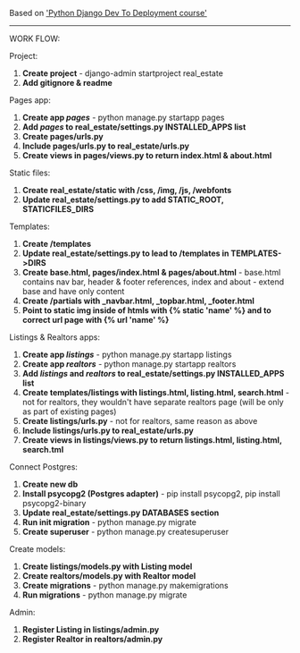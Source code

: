Based on ['Python Django Dev To Deployment course'](https://learning.oreilly.com/videos/python-django-dev/9781838641283)



_________

WORK FLOW:

Project:
1. **Create project** - django-admin startproject real_estate
2. **Add gitignore & readme**

Pages app:
1. **Create app _pages_** - python manage.py startapp pages
2. **Add _pages_ to real_estate/settings.py INSTALLED_APPS list**
3. **Create pages/urls.py**
4. **Include pages/urls.py to real_estate/urls.py**
5. **Create views in pages/views.py to return index.html & about.html**

Static files:
1. **Create real_estate/static with /css, /img, /js, /webfonts**
2. **Update real_estate/settings.py to add STATIC_ROOT, STATICFILES_DIRS**

Templates:
1. **Create /templates**
2. **Update real_estate/settings.py to lead to /templates in TEMPLATES->DIRS**
3. **Create base.html, pages/index.html & pages/about.html** - base.html contains nav bar, header & footer references, 
index and about - extend base and have only content
4. **Create /partials with _navbar.html, _topbar.html, _footer.html**
5. **Point to static img inside of htmls with {% static 'name' %} and to correct url page with {% url 'name' %}**

Listings & Realtors apps:
1. **Create app _listings_** - python manage.py startapp listings
2. **Create app _realtors_** - python manage.py startapp realtors
3. **Add _listings_ and _realtors_ to real_estate/settings.py INSTALLED_APPS list**
4. **Create templates/listings with listings.html, listing.html, search.html** - not for realtors, 
they wouldn't have separate realtors page (will be only as part of existing pages)
5. **Create listings/urls.py** - not for realtors, same reason as above
6. **Include listings/urls.py to real_estate/urls.py**
7. **Create views in listings/views.py to return listings.html, listing.html, search.tml**

Connect Postgres:
1. **Create new db**
2. **Install psycopg2 (Postgres adapter)** - pip install psycopg2, pip install psycopg2-binary
3. **Update real_estate/settings.py DATABASES section**
4. **Run init migration** - python manage.py migrate
5. **Create superuser** - python manage.py createsuperuser

Create models:
1. **Create listings/models.py with Listing model**
2. **Create realtors/models.py with Realtor model**
3. **Create migrations** - python manage.py makemigrations
4. **Run migrations** - python manage.py migrate

Admin:
1. **Register Listing in listings/admin.py**
2. **Register Realtor in realtors/admin.py**
